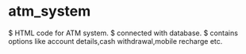 # atm_system
$ HTML code for ATM system.
$ connected with database.
$ contains options like account details,cash withdrawal,mobile recharge etc.
